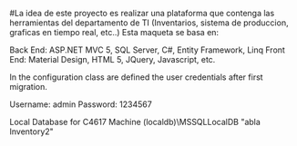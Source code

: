 ﻿#La idea de este proyecto es realizar una plataforma que contenga las herramientas del departamento de TI (Inventarios, sistema de produccion, graficas en tiempo real, etc..) Esta maqueta se basa en:

Back End: ASP.NET MVC 5, SQL Server, C#, Entity Framework, Linq
Front End: Material Design, HTML 5, JQuery, Javascript, etc.

In the configuration class are defined the user credentials after first migration.

Username: admin
Password: 1234567

Local Database for C4617 Machine
(localdb)\MSSQLLocalDB
"abla Inventory2"
